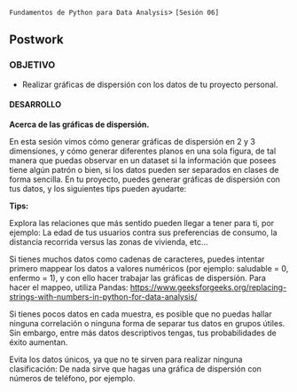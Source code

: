  `Fundamentos de Python para Data Analysis`> `[Sesión 06]`  
 
## Postwork

### OBJETIVO 
 - Realizar gráficas de dispersión con los datos de tu proyecto personal. 

#### DESARROLLO
**Acerca de las gráficas de dispersión.**

En esta sesión vimos cómo generar gráficas de dispersión en 2 y 3 dimensiones, y cómo generar diferentes planos en una sola figura, de tal manera que puedas observar en un dataset si la información que posees tiene algún patrón o bien, si los datos pueden ser separados en clases de forma sencilla. En tu proyecto, puedes generar gráficas de dispersión con tus datos, y los siguientes tips pueden ayudarte:  

**Tips:**  

Explora las relaciones que más sentido pueden llegar a tener para ti, por ejemplo: La edad de tus usuarios contra sus preferencias de consumo, la distancia recorrida versus las zonas de vivienda, etc...  

Si tienes muchos datos como cadenas de caracteres, puedes intentar primero mappear los datos a valores numéricos (por ejemplo: saludable = 0, enfermo = 1), y con ello hacer trabajar las gráficas de dispersión. Para hacer el mappeo, utiliza Pandas: https://www.geeksforgeeks.org/replacing-strings-with-numbers-in-python-for-data-analysis/   

Si tienes pocos datos en cada muestra, es posible que no puedas hallar ninguna correlación o ninguna forma de separar tus datos en grupos útiles. Sin embargo, entre más datos descriptivos tengas, tus probabilidades de éxito aumentan.  

Evita los datos únicos, ya que no te sirven para realizar ninguna clasificación: De nada sirve que hagas una gráfica de dispersión con números de teléfono, por ejemplo.



